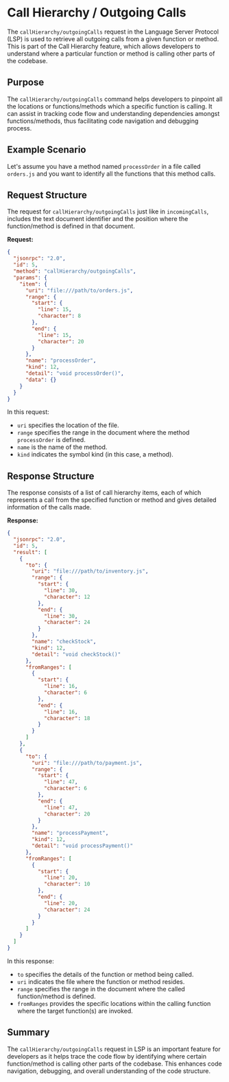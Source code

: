# Call Hierarchy / Outgoing Calls

The `callHierarchy/outgoingCalls` request in the Language Server Protocol (LSP) is used to retrieve all outgoing calls from a given function or method. This is part of the Call Hierarchy feature, which allows developers to understand where a particular function or method is calling other parts of the codebase.

## Purpose

The `callHierarchy/outgoingCalls` command helps developers to pinpoint all the locations or functions/methods which a specific function is calling. It can assist in tracking code flow and understanding dependencies amongst functions/methods, thus facilitating code navigation and debugging process.

## Example Scenario

Let's assume you have a method named `processOrder` in a file called `orders.js` and you want to identify all the functions that this method calls.

## Request Structure

The request for `callHierarchy/outgoingCalls` just like in `incomingCalls`, includes the text document identifier and the position where the function/method is defined in that document.

**Request:**

```json
{
  "jsonrpc": "2.0",
  "id": 5,
  "method": "callHierarchy/outgoingCalls",
  "params": {
    "item": {
      "uri": "file:///path/to/orders.js",
      "range": {
        "start": {
          "line": 15,
          "character": 8
        },
        "end": {
          "line": 15,
          "character": 20
        }
      },
      "name": "processOrder",
      "kind": 12,
      "detail": "void processOrder()",
      "data": {}
    }
  }
}
```

In this request:
- `uri` specifies the location of the file.
- `range` specifies the range in the document where the method `processOrder` is defined.
- `name` is the name of the method.
- `kind` indicates the symbol kind (in this case, a method).

## Response Structure

The response consists of a list of call hierarchy items, each of which represents a call from the specified function or method and gives detailed information of the calls made.

**Response:**

```json
{
  "jsonrpc": "2.0",
  "id": 5,
  "result": [
    {
      "to": {
        "uri": "file:///path/to/inventory.js",
        "range": {
          "start": {
            "line": 30,
            "character": 12
          },
          "end": {
            "line": 30,
            "character": 24
          }
        },
        "name": "checkStock",
        "kind": 12,
        "detail": "void checkStock()"
      },
      "fromRanges": [
        {
          "start": {
            "line": 16,
            "character": 6
          },
          "end": {
            "line": 16,
            "character": 18
          }
        }
      ]
    },
    {
      "to": {
        "uri": "file:///path/to/payment.js",
        "range": {
          "start": {
            "line": 47,
            "character": 6
          },
          "end": {
            "line": 47,
            "character": 20
          }
        },
        "name": "processPayment",
        "kind": 12,
        "detail": "void processPayment()"
      },
      "fromRanges": [
        {
          "start": {
            "line": 20,
            "character": 10
          },
          "end": {
            "line": 20,
            "character": 24
          }
        }
      ]
    }
  ]
}
```

In this response:
- `to` specifies the details of the function or method being called.
- `uri` indicates the file where the function or method resides.
- `range` specifies the range in the document where the called function/method is defined.
- `fromRanges` provides the specific locations within the calling function where the target function(s) are invoked.

## Summary

The `callHierarchy/outgoingCalls` request in LSP is an important feature for developers as it helps trace the code flow by identifying where certain function/method is calling other parts of the codebase. This enhances code navigation, debugging, and overall understanding of the code structure.
